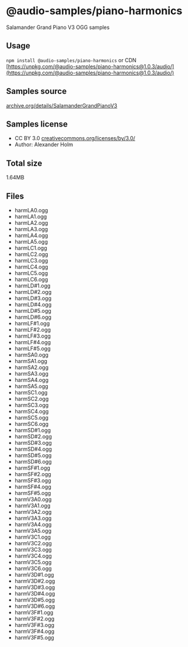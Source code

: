 # @audio-samples/piano-harmonics

Salamander Grand Piano V3 OGG samples

## Usage

`npm install @audio-samples/piano-harmonics` or CDN [https://unpkg.com/@audio-samples/piano-harmonics@1.0.3/audio/](https://unpkg.com/@audio-samples/piano-harmonics@1.0.3/audio/)

## Samples source

[archive.org/details/SalamanderGrandPianoV3](https://archive.org/details/SalamanderGrandPianoV3)

## Samples license

- CC BY 3.0 [creativecommons.org/licenses/by/3.0/](http://creativecommons.org/licenses/by/3.0/)
- Author: Alexander Holm 

## Total size

1.64MB

## Files

- harmLA0.ogg
- harmLA1.ogg
- harmLA2.ogg
- harmLA3.ogg
- harmLA4.ogg
- harmLA5.ogg
- harmLC1.ogg
- harmLC2.ogg
- harmLC3.ogg
- harmLC4.ogg
- harmLC5.ogg
- harmLC6.ogg
- harmLD#1.ogg
- harmLD#2.ogg
- harmLD#3.ogg
- harmLD#4.ogg
- harmLD#5.ogg
- harmLD#6.ogg
- harmLF#1.ogg
- harmLF#2.ogg
- harmLF#3.ogg
- harmLF#4.ogg
- harmLF#5.ogg
- harmSA0.ogg
- harmSA1.ogg
- harmSA2.ogg
- harmSA3.ogg
- harmSA4.ogg
- harmSA5.ogg
- harmSC1.ogg
- harmSC2.ogg
- harmSC3.ogg
- harmSC4.ogg
- harmSC5.ogg
- harmSC6.ogg
- harmSD#1.ogg
- harmSD#2.ogg
- harmSD#3.ogg
- harmSD#4.ogg
- harmSD#5.ogg
- harmSD#6.ogg
- harmSF#1.ogg
- harmSF#2.ogg
- harmSF#3.ogg
- harmSF#4.ogg
- harmSF#5.ogg
- harmV3A0.ogg
- harmV3A1.ogg
- harmV3A2.ogg
- harmV3A3.ogg
- harmV3A4.ogg
- harmV3A5.ogg
- harmV3C1.ogg
- harmV3C2.ogg
- harmV3C3.ogg
- harmV3C4.ogg
- harmV3C5.ogg
- harmV3C6.ogg
- harmV3D#1.ogg
- harmV3D#2.ogg
- harmV3D#3.ogg
- harmV3D#4.ogg
- harmV3D#5.ogg
- harmV3D#6.ogg
- harmV3F#1.ogg
- harmV3F#2.ogg
- harmV3F#3.ogg
- harmV3F#4.ogg
- harmV3F#5.ogg